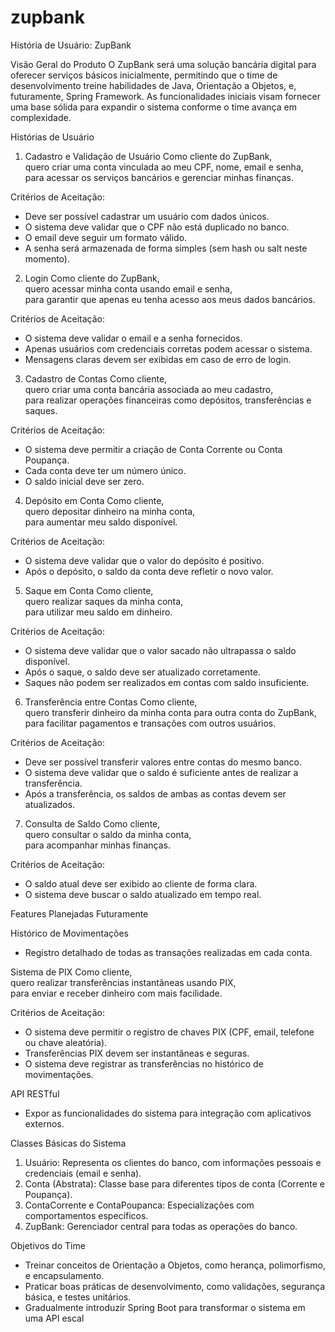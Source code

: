 # zupbank
História de Usuário: ZupBank

Visão Geral do Produto
O ZupBank será uma solução bancária digital para oferecer serviços básicos inicialmente, permitindo que o time de desenvolvimento treine habilidades de Java, Orientação a Objetos, e, futuramente, Spring Framework. As funcionalidades iniciais visam fornecer uma base sólida para expandir o sistema conforme o time avança em complexidade.

Histórias de Usuário

1. Cadastro e Validação de Usuário
Como cliente do ZupBank,  
quero criar uma conta vinculada ao meu CPF, nome, email e senha,  
para acessar os serviços bancários e gerenciar minhas finanças.

Critérios de Aceitação:
- Deve ser possível cadastrar um usuário com dados únicos.
- O sistema deve validar que o CPF não está duplicado no banco.
- O email deve seguir um formato válido.
- A senha será armazenada de forma simples (sem hash ou salt neste momento).

2. Login
Como cliente do ZupBank,  
quero acessar minha conta usando email e senha,  
para garantir que apenas eu tenha acesso aos meus dados bancários.

Critérios de Aceitação:
- O sistema deve validar o email e a senha fornecidos.
- Apenas usuários com credenciais corretas podem acessar o sistema.
- Mensagens claras devem ser exibidas em caso de erro de login.

3. Cadastro de Contas
Como cliente,  
quero criar uma conta bancária associada ao meu cadastro,  
para realizar operações financeiras como depósitos, transferências e saques.

Critérios de Aceitação:
- O sistema deve permitir a criação de Conta Corrente ou Conta Poupança.
- Cada conta deve ter um número único.
- O saldo inicial deve ser zero.

4. Depósito em Conta
Como cliente,  
quero depositar dinheiro na minha conta,  
para aumentar meu saldo disponível.

Critérios de Aceitação:
- O sistema deve validar que o valor do depósito é positivo.
- Após o depósito, o saldo da conta deve refletir o novo valor.

5. Saque em Conta
Como cliente,  
quero realizar saques da minha conta,  
para utilizar meu saldo em dinheiro.

Critérios de Aceitação:
- O sistema deve validar que o valor sacado não ultrapassa o saldo disponível.
- Após o saque, o saldo deve ser atualizado corretamente.
- Saques não podem ser realizados em contas com saldo insuficiente.

6. Transferência entre Contas
Como cliente,  
quero transferir dinheiro da minha conta para outra conta do ZupBank,  
para facilitar pagamentos e transações com outros usuários.

Critérios de Aceitação:
- Deve ser possível transferir valores entre contas do mesmo banco.
- O sistema deve validar que o saldo é suficiente antes de realizar a transferência.
- Após a transferência, os saldos de ambas as contas devem ser atualizados.

7. Consulta de Saldo
Como cliente,  
quero consultar o saldo da minha conta,  
para acompanhar minhas finanças.

Critérios de Aceitação:
- O saldo atual deve ser exibido ao cliente de forma clara.
- O sistema deve buscar o saldo atualizado em tempo real.

Features Planejadas Futuramente

Histórico de Movimentações
- Registro detalhado de todas as transações realizadas em cada conta.

Sistema de PIX
Como cliente,  
quero realizar transferências instantâneas usando PIX,  
para enviar e receber dinheiro com mais facilidade.

Critérios de Aceitação:
- O sistema deve permitir o registro de chaves PIX (CPF, email, telefone ou chave aleatória).
- Transferências PIX devem ser instantâneas e seguras.
- O sistema deve registrar as transferências no histórico de movimentações.

API RESTful
- Expor as funcionalidades do sistema para integração com aplicativos externos.

Classes Básicas do Sistema
1. Usuário: Representa os clientes do banco, com informações pessoais e credenciais (email e senha).
2. Conta (Abstrata): Classe base para diferentes tipos de conta (Corrente e Poupança).
3. ContaCorrente e ContaPoupanca: Especializações com comportamentos específicos.
4. ZupBank: Gerenciador central para todas as operações do banco.

Objetivos do Time
- Treinar conceitos de Orientação a Objetos, como herança, polimorfismo, e encapsulamento.
- Praticar boas práticas de desenvolvimento, como validações, segurança básica, e testes unitários.
- Gradualmente introduzir Spring Boot para transformar o sistema em uma API escal
